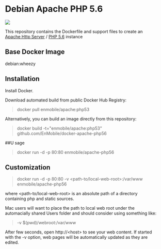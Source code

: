 # Debian Apache PHP 5.6
[![](https://badge.imagelayers.io/enmobile/apache:php56.svg)](https://imagelayers.io/?images=enmobile/apache:php56 'Get your own badge on imagelayers.io')

This repository contains the Dockerfile and support files to create an [Apache Http Server](http://httpd.apache.org/) / [PHP 5.6](http://php.net/releases/5_6_0.php) instance 

## Base Docker Image
debian:wheezy

## Installation

Install Docker.

Download automated build from public Docker Hub Registry: 
>docker pull enmobile/apache:php53

Alternatively, you can build an image directly from this repository: 
>docker build -t="enmobile/apache:php53" github.com/EnMobile/docker-apache-php56

##U sage

>docker run -d -p 80:80 enmobile/apache-php56

## Customization

>docker run -d -p 80:80 -v \<path-to/local-web-root\>:/var/www enmobile/apache-php56

where \<path-to/local-web-root\> is an absolute path of a directory containing php and static sources.

Mac users will want to place the path to local web root under the automacially shared Users folder and should consider using something like:

>-v $(pwd)/webroot:/var/www

After few seconds, open http://\<host\> to see your web content.  If started with the -v option, web pages will be automatically updated as they are edited.
